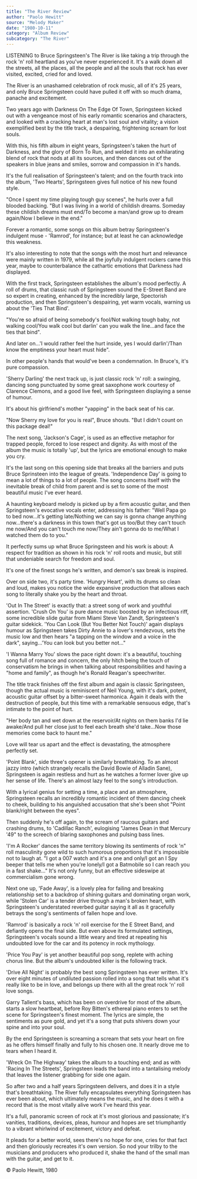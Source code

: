 ```yaml
---
title: "The River Review"
author: "Paolo Hewitt"
source: "Melody Maker"
date: "1980-10-11"
category: "Album Review"
subcategory: "The River"
---
```


LISTENING to Bruce Springsteen's The River is like taking a trip through the rock 'n' roll heartland as you've never experienced it. It's a walk down all the streets, all the places, all the people and all the souls that rock has ever visited, excited, cried for and loved.

The River is an unashamed celebration of rock music, all of it's 25 years, and only Bruce Springsteen could have pulled it off with so much drama, panache and excitement.

Two years ago with Darkness On The Edge Of Town, Springsteen kicked out with a vengeance most of his early romantic scenarios and characters, and looked with a cracking heart at man's lost soul and vitality; a vision exemplified best by the title track, a despairing, frightening scream for lost souls.

With this, his fifth album in eight years, Springsteen's taken the hurt of Darkness, and the glory of Born To Run, and welded it into an exhilarating blend of rock that nods at all its sources, and then dances out of the speakers in blue jeans and smiles, sorrow and compassion in it's hands.

It's the full realisation of Springsteen's talent; and on the fourth track into the album, 'Two Hearts', Springsteen gives full notice of his new found style.

"Once I spent my time playing tough guy scenes", he hurls over a full blooded backing. "But I was living in a world of childish dreams. Someday these childish dreams must end/To become a man/and grow up to dream again/Now I believe in the end."

Forever a romantic, some songs on this album betray Springsteen's indulgent muse - 'Ramrod', for instance; but at least he can acknowledge this weakness.

It's also interesting to note that the songs with the most hurt and relevance were mainly written in 1979, while all the joyfully indulgent rockers came this year, maybe to counterbalance the cathartic emotions that Darkness had displayed.

With the first track, Springsteen establishes the album's mood perfectly. A roll of drums, that classic rush of Springsteen sound the E-Street Band are so expert in creating, enhanced by the incredibly large, Spectorish production, and then Springsteen's despairing, yet warm vocals, warning us about the 'Ties That Bind'.

"You're so afraid of being somebody's fool/Not walking tough baby, not walking cool/You walk cool but darlin' can you walk the line...and face the ties that bind".

And later on...'I would rather feel the hurt inside, yes I would darlin'/Than know the emptiness your heart must hide".

In other people's hands that would've been a condemnation. In Bruce's, it's pure compassion.

'Sherry Darling' the next track up, is just classic rock 'n' roll: a swinging, dancing song punctuated by some great saxophone work courtesy of Clarence Clemons, and a good live feel, with Springsteen displaying a sense of humour.

It's about his girlfriend's mother "yapping" in the back seat of his car.

"Now Sherry my love for you is real", Bruce shouts. "But I didn't count on this package deal!"

The next song, 'Jackson's Cage', is used as an effective metaphor for trapped people, forced to lose respect and dignity. As with most of the album the music is totally 'up', but the lyrics are emotional enough to make you cry.

It's the last song on this opening side that breaks all the barriers and puts Bruce Sprinsteen into the league of greats. 'Independence Day' is going to mean a lot of things to a lot of people. The song concerns itself with the inevitable break of child from parent and is set to some of the most beautiful music I've ever heard.

A haunting keyboard melody is picked up by a firm acoustic guitar, and then Springsteen's evocative vocals enter, addressing his father: "Well Papa go to bed now...it's getting late/Nothing we can say is gonna change anything now...there's a darkness in this town that's got us too/But they can't touch me now/And you can't touch me now/They ain't gonna do to me/What I watched them do to you."

It perfectly sums up what Bruce Springsteen and his work is about: A respect for tradition as shown in his rock 'n' roll roots and music, but still that undeniable search for freedom and soul.

It's one of the finest songs he's written, and demon's sax break is inspired.

Over on side two, it's party time. 'Hungry Heart', with its drums so clean and loud, makes you notice the wide expansive production that allows each song to literally shake you by the heart and throat.

'Out In The Street' is exactly that: a street song of work and youthful assertion. 'Crush On You' is pure dance music boosted by an infectious riff, some incredible slide guitar from Miami Steve Van Zandt, Springsteen's guitar sidekick. 'You Can Look (But You Better Not Touch)' again displays humour as Springsteen takes Dirty Annie to a lover's rendezvous, sets the music low and then hears "a tapping on the window and a voice in the dark", saying...'You can look but you better not..."

'I Wanna Marry You' slows the pace right down: it's a beautiful, touching song full of romance and concern, the only hitch being the touch of conservatism he brings in when talking about responsibilities and having a "home and family", as though he's Ronald Reagan's speechwriter.

The title track finishes off the first album and again is classic Springsteen, though the actual music is reminiscent of Neil Young, with it's dark, potent, acoustic guitar offset by a bitter-sweet harmonica. Again it deals with the destruction of people, but this time with a remarkable sensuous edge, that's intimate to the point of hurt.

"Her body tan and wet down at the reservoir/At nights on them banks I'd lie awake/And pull her close just to feel each breath she'd take...Now those memories come back to haunt me."

Love will tear us apart and the effect is devastating, the atmosphere perfectly set.

'Point Blank', side three's opener is similarly breathtaking. To an almost jazzy intro (which strangely recalls the David Bowie of Alladin Sane), Springsteen is again restless and hurt as he watches a former lover give up her sense of life. There's an almost lazy feel to the song's introduction.

With a lyrical genius for setting a time, a place and an atmosphere, Springsteen recalls an incredibly romantic incident of them dancing cheek to cheek, building to his anguished accusation that she's been shot "Point blank/right between the eyes".

Then suddenly he's off again, to the scream of raucous guitars and crashing drums, to 'Cadillac Ranch', eulogising "James Dean in that Mercury '49" to the screech of blaring saxophones and pulsing bass lines.

'I'm A Rocker' dances the same territory blowing its sentiments of rock 'n" roll masculinity gone wild to such humorous proportions that it's impossible not to laugh at. "I got a 007 watch and it's a one and only/I got an I Spy beeper that tells me when you're lonely/I got a Batmobile so I can reach you in a fast shake..." It's not only funny, but an effective sideswipe at commercialism gone wrong.

Next one up, 'Fade Away', is a lovely plea for failing and breaking relationship set to a backdrop of shining guitars and dominating organ work, while 'Stolen Car' is a tender drive through a man's broken heart, with Springsteen's understated reverbed guitar saying it all as it gracefully betrays the song's sentiments of fallen hope and love.

'Ramrod' is basically a rock 'n' roll exercise for the E Street Band, and defiantly opens the final side. But even above its formulated settings, Springsteen's vocals sound a little weary and tired at repeating his undoubted love for the car and its potency in rock mythology.

'Price You Pay' is yet another beautiful pop song, replete with aching chorus line. But the album's undoubted killer is the following track.

'Drive All Night' is probably the best song Springsteen has ever written. It's over eight minutes of undiluted passion rolled into a song that tells what it's really like to be in love, and belongs up there with all the great rock 'n' roll love songs.

Garry Tallent's bass, which has been on overdrive for most of the album, starts a slow heartbeat, before Roy Bitten's ethereal piano enters to set the scene for Springsteen's finest moment. The lyrics are simple, the sentiments as pure gold, and yet it's a song that puts shivers down your spine and into your soul.

By the end Springsteen is screaming a scream that sets your heart on fire as he offers himself finally and fully to his chosen one. It nearly drove me to tears when I heard it.

'Wreck On The Highway' takes the album to a touching end; and as with 'Racing In The Streets', Springsteen leads the band into a tantalising melody that leaves the listener grabbing for side one again.

So after two and a half years Springsteen delivers, and does it in a style that's breathtaking. The River fully encapsulates everything Springsteen has ever been about, which ultimately means the music, and he does it with a record that is the most vitally alive work I've heard this year.

It's a full, panoramic screen of rock at it's most glorious and passionate; it's vanities, traditions, devices, pleas, humour and hopes are set triumphantly to a vibrant whirlwind of excitement, victory and defeat.

It pleads for a better world, sees there's no hope for one, cries for that fact and then gloriously recreates it's own version. So nod your trilby to the musicians and producers who produced it, shake the hand of the small man with the guitar, and get to it.

© Paolo Hewitt, 1980
